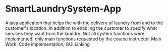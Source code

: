 # SmartLaundrySystem-App
A java application that helps the with the delivery of laundry from and to the customer's location.
In addition to enabling the customer to specify what services they want from the laundry.
Not all system functions were implemented, only main functions requested by the course instructor.
Main Work: Code implementation, GUI Linking
